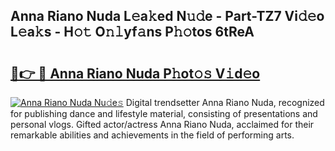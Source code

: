 ## Anna Riano Nuda L𝚎a𝚔ed N𝚞𝚍e - Part-TZ7 Vi𝚍𝚎o L𝚎a𝚔s - H𝚘𝚝 O𝚗𝚕yf𝚊ns P𝚑𝚘tos 6tReA

# <h2><a href="http://kf3125.oniu.top/?m=Anna+Riano+Nuda">🔗👉 🔴 Anna Riano Nuda P𝚑ot𝚘𝚜 V𝚒d𝚎o</a></h2>

[![Anna Riano Nuda Nu𝚍e𝚜](https://i.imgur.com/0qMVB7G.gif)](http://kf3125.oniu.top/?m=Anna+Riano+Nuda)
Digital trendsetter Anna Riano Nuda, recognized for publishing dance and lifestyle material, consisting of presentations and personal vlogs. Gifted actor/actress Anna Riano Nuda, acclaimed for their remarkable abilities and achievements in the field of performing arts.  
